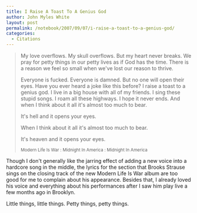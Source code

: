 ```yaml
---
title: I Raise A Toast To A Genius God
author: John Myles White
layout: post
permalink: /notebook/2007/09/07/i-raise-a-toast-to-a-genius-god/
categories:
  - Citations
---
```


<blockquote>
<p>My love overflows. My skull overflows. But my heart never breaks. We pray for petty things in our petty lives as if God has the time. There is a reason we feel so small when we've lost our reason to thrive.</p>

<p>Everyone is fucked. Everyone is damned. But no one will open their eyes. Have you ever heard a joke like this before? I raise a toast to a genius god. I live in a big house with all of my friends. I sing these stupid songs. I roam all these highways. I hope it never ends. And when I think about it all it's almost too much to bear.</p>

<p>It's hell and it opens your eyes.</p>

<p>When I think about it all it's almost too much to bear.</p>

<p>It's heaven and it opens your eyes.</p>

<small>Modern Life Is War : Midnight In America : Midnight In America</small>
</blockquote>

Though I don't generally like the jarring effect of adding a new voice into a hardcore song in the middle, the lyrics for the section that Brooks Strause sings on the closing track of the new Modern Life Is War album are too good for me to complain about his appearance. Besides that, I already loved his voice and everything about his performances after I saw him play live a few months ago in Brooklyn.

Little things, little things. Petty things, petty things.
